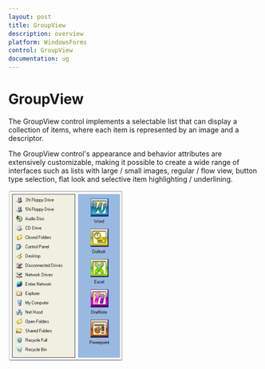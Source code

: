 ```yaml
---
layout: post
title: GroupView
description: overview
platform: WindowsForms
control: GroupView
documentation: ug
---
```

# GroupView

The GroupView control implements a selectable list that can display a collection of items, where each item is represented by an 
image and a descriptor.

The GroupView control's appearance and behavior attributes are extensively customizable, making it possible to create a wide range
of interfaces such as lists with large / small images, regular / flow view, button type selection, flat look and selective item 
highlighting / underlining.

 ![](Overview_images/Overview_img49.jpeg)
